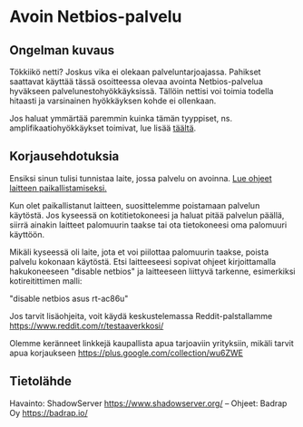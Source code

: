 # Avoin Netbios-palvelu

## Ongelman kuvaus

Tökkiikö netti? Joskus vika ei olekaan palveluntarjoajassa. Pahikset saattavat käyttää tässä osoitteessa olevaa avointa Netbios-palvelua hyväkseen palvelunestohyökkäyksissä. Tällöin nettisi voi toimia todella hitaasti ja varsinainen hyökkäyksen kohde ei ollenkaan.

Jos haluat ymmärtää paremmin kuinka tämän tyyppiset, ns. amplifikaatiohyökkäykset toimivat, lue lisää [täältä](./kategoriat.md#amplifikaatiohyokkaykset).

## Korjausehdotuksia

Ensiksi sinun tulisi tunnistaa laite, jossa palvelu on avoinna. [Lue ohjeet laitteen paikallistamiseksi.](./laitteen-paikallistaminen.md)

Kun olet paikallistanut laitteen, suosittelemme poistamaan palvelun käytöstä. Jos kyseessä on kotitietokoneesi ja haluat pitää palvelun päällä, siirrä ainakin laitteet palomuurin taakse tai ota tietokoneesi oma palomuuri käyttöön.

Mikäli kyseessä oli laite, jota et voi piilottaa palomuurin taakse, poista palvelu kokonaan käytöstä. Etsi laitteeseesi sopivat ohjeet kirjoittamalla hakukoneeseen "disable netbios" ja laitteeseen liittyvä tarkenne, esimerkiksi kotireitittimen malli:

"disable netbios asus rt-ac86u"

Jos tarvit lisäohjeita, voit käydä keskustelemassa Reddit-palstallamme https://www.reddit.com/r/testaaverkkosi/

Olemme keränneet linkkejä kaupallista apua tarjoaviin yrityksiin, mikäli tarvit apua korjaukseen https://plus.google.com/collection/wu6ZWE

## Tietolähde

Havainto: ShadowServer https://www.shadowserver.org/ – Ohjeet: Badrap Oy https://badrap.io/
